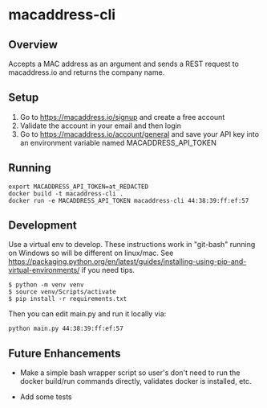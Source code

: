 # macaddress-cli

## Overview
Accepts a MAC address as an argument and sends a REST request to macaddress.io and returns the company name.

## Setup

1. Go to https://macaddress.io/signup and create a free account
2. Validate the account in your email and then login
3. Go to https://macaddress.io/account/general and save your API key into an environment variable named MACADDRESS_API_TOKEN

## Running
```
export MACADDRESS_API_TOKEN=at_REDACTED
docker build -t macaddress-cli .
docker run -e MACADDRESS_API_TOKEN macaddress-cli 44:38:39:ff:ef:57
```

## Development

Use a virtual env to develop. These instructions work in "git-bash" running on Windows so will be different on linux/mac. See https://packaging.python.org/en/latest/guides/installing-using-pip-and-virtual-environments/ if you need tips.

```
$ python -m venv venv
$ source venv/Scripts/activate
$ pip install -r requirements.txt
```

Then you can edit main.py and run it locally via:
```
python main.py 44:38:39:ff:ef:57
```

## Future Enhancements

* Make a simple bash wrapper script so user's don't need to run the docker build/run commands directly, validates docker is installed, etc.

* Add some tests